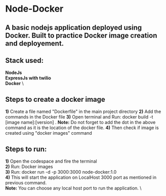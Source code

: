 # Node-Docker

## A basic nodejs application deployed using Docker. Built to practice Docker image creation and deployement.

## Stack used: 
**NodeJs** \
**ExpressJs with twilio** \
**Docker** \

## Steps to create a docker image
**1)** Create a file named "Dockerfile" in the main project directory
**2)** Add the commands in the Docker file
**3)** Open terminal and Run: docker build -t [image name]:[version] .
**Note:** Do not forget to add the dot in the above command as it is the location of the docker file.
**4)** Then check if image is created using "docker images" command

## Steps to run: 
**1)** Open the codespace and fire the terminal \
**2)** Run: Docker images \
**3)** Run: docker run -d -p 3000:3000 node-docker:1.0 \
**4)** This will start the application on LocalHost 3000 port as mentioned in previous command. \
**Note:** You can choose any local host port to run the application. \
